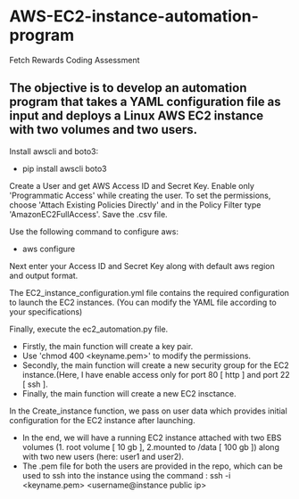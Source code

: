 # AWS-EC2-instance-automation-program
Fetch Rewards Coding Assessment

## The objective is to develop an automation program that takes a YAML configuration file as input and deploys a Linux AWS EC2 instance with two volumes and two users.

Install awscli and boto3:
 - pip install awscli boto3

Create a User and get AWS Access ID and Secret Key.
Enable only 'Programmatic Access' while creating the user.
To set the permissions, choose 'Attach Existing Policies Directly' and in the Policy Filter type 'AmazonEC2FullAccess'.
Save the .csv file.

Use the following command to configure aws:  
- aws configure

Next enter your Access ID and Secret Key along with default aws region and output format.


The EC2_instance_configuration.yml file contains the required configuration to launch the EC2 instances. (You can modify the YAML file according to your specifications)

Finally, execute the ec2_automation.py file.
  - Firstly, the main function will create a key pair. 
  - Use 'chmod 400 <keyname.pem>' to modify the permissions.
  - Secondly, the main function will create a new security group for the EC2 instance.(Here, I have enable access only for port 80 [ http ]  and port 22 [ ssh ].
  - Finally, the main function will create a new EC2 insctance.

In the Create_instance function, we pass on user data which provides initial configuration for the EC2 instance after launching.


- In the end, we will have a running EC2 instance attached with two EBS volumes (1. root volume [ 10 gb ], 2.mounted to /data [ 100 gb ]) along with two new users (here: user1 and user2).
- The .pem file for both the users are provided in the repo, which can be used to ssh into the instance using the command : ssh -i <keyname.pem> <username@instance public ip>


